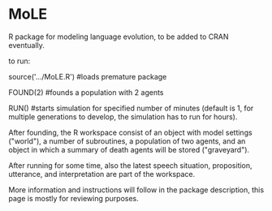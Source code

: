 # MoLE
R package for modeling language evolution, to be added to CRAN eventually.

to run:

source('.../MoLE.R')  #loads premature package

FOUND(2)  #founds a population with 2 agents

RUN()   #starts simulation for specified number of minutes (default is 1, for multiple generations to develop, the simulation has to run for hours).


After founding, the R workspace consist of an object with model settings ("world"), a number of subroutines, a population of two agents, and an object in which a summary of death agents will be stored ("graveyard"). 

After running for some time, also the latest speech situation, proposition, utterance, and interpretation are part of the workspace.

More information and instructions will follow in the package description, this page is mostly for reviewing purposes.

